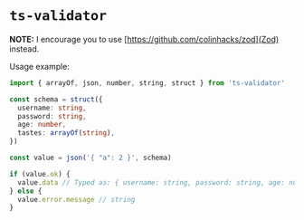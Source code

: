 # `ts-validator`

**NOTE:** I encourage you to use [https://github.com/colinhacks/zod](Zod) instead.

Usage example:

```typescript
import { arrayOf, json, number, string, struct } from 'ts-validator'

const schema = struct({
  username: string,
  password: string,
  age: number,
  tastes: arrayOf(string),
})

const value = json('{ "a": 2 }', schema)

if (value.ok) {
  value.data // Typed as: { username: string, password: string, age: number, tastes: string[] }
} else {
  value.error.message // string
}
```
